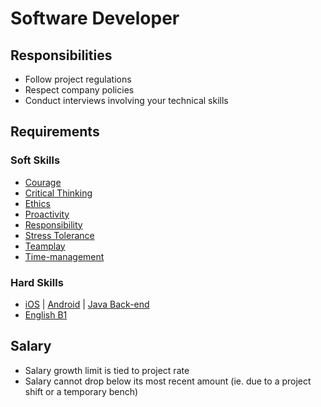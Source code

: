# Software Developer

## Responsibilities 
* Follow project regulations
* Respect company policies
* Conduct interviews involving your technical skills

## Requirements

### Soft Skills
* [Courage](../Skills/soft.md#courage)
* [Critical Thinking](../Skills/soft.md#critical-thinking)
* [Ethics](../Skills/soft.md#ethics)
* [Proactivity](../Skills/soft.md#proactivity)
* [Responsibility](../Skills/soft.md#responsibility)
* [Stress Tolerance](../Skills/soft.md#stress-tolerance)
* [Teamplay](../Skills/soft.md#teamplay)
* [Time-management](../Skills/soft.md#time-management)

### Hard Skills
* [iOS](../Skills/hard.md#ios) | [Android](../Skills/hard.md#android)  | [Java Back-end](../Skills/hard.md#java-back-end)
* [English B1](../Skills/hard.md#english-b1-intermediate)

## Salary
* Salary growth limit is tied to project rate
* Salary cannot drop below its most recent amount (ie. due to a project shift or a temporary bench)